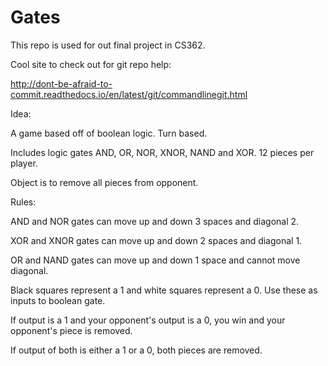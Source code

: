 # Gates

This repo is used for out final project in CS362.

Cool site to check out for git repo help:

http://dont-be-afraid-to-commit.readthedocs.io/en/latest/git/commandlinegit.html



Idea:

A game based off of boolean logic. Turn based.

Includes logic gates AND, OR, NOR, XNOR, NAND and XOR. 12 pieces per player.

Object is to remove all pieces from opponent.



Rules:

AND and NOR gates can move up and down 3 spaces and diagonal 2.

XOR and XNOR gates can move up and down 2 spaces and diagonal 1.

OR and NAND gates can move up and down 1 space and cannot move diagonal.

Black squares represent a 1 and white squares represent a 0. Use these as inputs to boolean gate.

If output is a 1 and your opponent's output is a 0, you win and your opponent's piece is removed.

If output of both is either a 1 or a 0, both pieces are removed.
